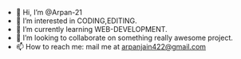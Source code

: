 - 👋 Hi, I’m @Arpan-21
- 👀 I’m interested in CODING,EDITING.
- 🌱 I’m currently learning WEB-DEVELOPMENT.
- 💞️ I’m looking to collaborate on something really awesome project.
- 📫 How to reach me: mail me at arpanjain422@gmail.com

<!---
Arpan-21/Arpan-21 is a ✨ special ✨ repository because its `README.md` (this file) appears on your GitHub profile.
You can click the Preview link to take a look at your changes.
--->
